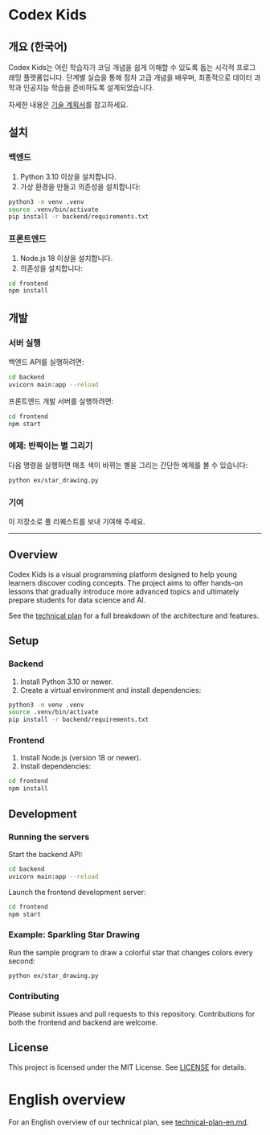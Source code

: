 # Codex Kids

## 개요 (한국어)

Codex Kids는 어린 학습자가 코딩 개념을 쉽게 이해할 수 있도록 돕는 시각적 프로그래밍 플랫폼입니다. 단계별 실습을 통해 점차 고급 개념을 배우며, 최종적으로 데이터 과학과 인공지능 학습을 준비하도록 설계되었습니다.

자세한 내용은 [기술 계획서](docs/code-kids-technical-plan-kor.md)를 참고하세요.

## 설치

### 백엔드

1. Python 3.10 이상을 설치합니다.
2. 가상 환경을 만들고 의존성을 설치합니다:

```bash
python3 -m venv .venv
source .venv/bin/activate
pip install -r backend/requirements.txt
```

### 프론트엔드

1. Node.js 18 이상을 설치합니다.
2. 의존성을 설치합니다:

```bash
cd frontend
npm install
```

## 개발

### 서버 실행

백엔드 API를 실행하려면:

```bash
cd backend
uvicorn main:app --reload
```

프론트엔드 개발 서버를 실행하려면:

```bash
cd frontend
npm start
```

### 예제: 반짝이는 별 그리기

다음 명령을 실행하면 매초 색이 바뀌는 별을 그리는 간단한 예제를 볼 수 있습니다:

```bash
python ex/star_drawing.py
```

### 기여

이 저장소로 풀 리퀘스트를 보내 기여해 주세요.

---

## Overview

Codex Kids is a visual programming platform designed to help young learners discover coding concepts. The project aims to offer hands-on lessons that gradually introduce more advanced topics and ultimately prepare students for data science and AI.

See the [technical plan](docs/code-kids-technical-plan-kor.md) for a full breakdown of the architecture and features.

## Setup

### Backend

1. Install Python 3.10 or newer.
2. Create a virtual environment and install dependencies:

```bash
python3 -m venv .venv
source .venv/bin/activate
pip install -r backend/requirements.txt
```

### Frontend

1. Install Node.js (version 18 or newer).
2. Install dependencies:

```bash
cd frontend
npm install
```

## Development

### Running the servers

Start the backend API:

```bash
cd backend
uvicorn main:app --reload
```

Launch the frontend development server:

```bash
cd frontend
npm start
```

### Example: Sparkling Star Drawing

Run the sample program to draw a colorful star that changes colors every second:

```bash
python ex/star_drawing.py
```

### Contributing

Please submit issues and pull requests to this repository. Contributions for both the frontend and backend are welcome.


## License

This project is licensed under the MIT License. See [LICENSE](LICENSE) for details.

# English overview

For an English overview of our technical plan, see [technical-plan-en.md](docs/technical-plan-en.md).
